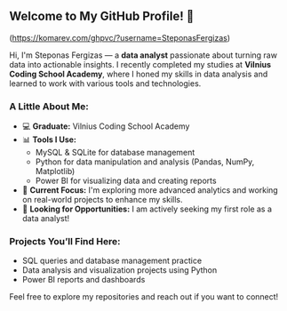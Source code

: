 ## Welcome to My GitHub Profile! 👋


(https://komarev.com/ghpvc/?username=SteponasFergizas)

Hi, I'm Steponas Fergizas — a **data analyst** passionate about turning raw data into actionable insights. I recently completed my studies at **Vilnius Coding School Academy**, where I honed my skills in data analysis and learned to work with various tools and technologies.

### A Little About Me:
- 💻 **Graduate:** Vilnius Coding School Academy
- 📊 **Tools I Use:**
  - MySQL & SQLite for database management
  - Python for data manipulation and analysis (Pandas, NumPy, Matplotlib)
  - Power BI for visualizing data and creating reports
- 🚀 **Current Focus:** I'm exploring more advanced analytics and working on real-world projects to enhance my skills.
- 💼 **Looking for Opportunities:** I am actively seeking my first role as a data analyst!

### Projects You’ll Find Here:
- SQL queries and database management practice
- Data analysis and visualization projects using Python
- Power BI reports and dashboards

Feel free to explore my repositories and reach out if you want to connect!
